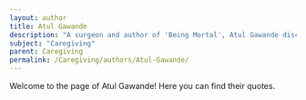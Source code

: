 ```yaml
---
layout: author
title: Atul Gawande
description: "A surgeon and author of 'Being Mortal', Atul Gawande discusses the complexities of aging and caregiving, urging a conversation on how we care for the elderly."
subject: "Caregiving"
parent: Caregiving
permalink: /Caregiving/authors/Atul-Gawande/
---
```


Welcome to the page of Atul Gawande! Here you can find their quotes.
